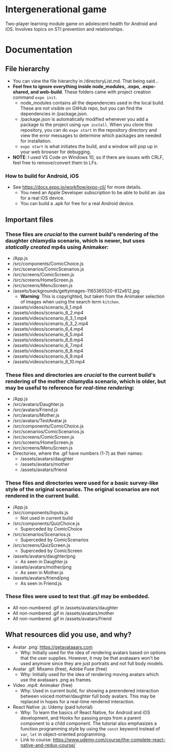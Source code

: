# Intergenerational game
Two-player learning module game on adolescent health for Android and iOS. Involves topics on STI prevention and relationships.

# Documentation
## File hierarchy
* You can view the file hierarchy in /directoryList.md. That being said... 
* __Feel free to ignore everything inside node_modules, .expo, .expo-shared, and web-build__. These folders came with project creation command `expo init`. 
    - node_modules contains all the dependencies used in the local build. These are not visible on GitHub repo, but you can find the dependencies in /package.json. 
    - /package.json is automatically modified whenever you add a package to the project using `npm install`. When you clone this repository, you can do `expo start` in the repository directory and view the error messages to determine which packages are needed for installation. 
    - `expo start` is what initiates the build, and a window will pop up in your web browser for debugging. 
* __NOTE__: I used VS Code on Windows 10, so if there are issues with CRLF, feel free to remove/convert them to LFs. 

### How to build for Android, iOS
* See https://docs.expo.io/workflow/expo-cli/ for more details.
    - You need an Apple Developer subscription to be able to build an .ipa for a real iOS device.
    - You can build a .apk for free for a real Android device.

## Important files
### These files are _crucial_ to the current build's rendering of the daughter chlamydia scenario, which is newer, but uses _statically created_ mp4s using Animaker:
* /App.js
* /src/components/ComicChoice.js
* /src/scenarios/ComicScenarios.js
* /src/screens/ComicScreen.js
* /src/screens/HomeScreen.js
* /src/screens/MenuScreen.js
* /assets/backgrounds/gettyimages-1165365520-612x612.jpg
    - __Warning__: This is copyrighted, but taken from the Animaker selection of images when using the search term `kitchen`. 
* /assets/videos/scenario_6_1.mp4
* /assets/videos/scenario_6_2.mp4
* /assets/videos/scenario_6_3_1.mp4
* /assets/videos/scenario_6_3_2.mp4
* /assets/videos/scenario_6_4.mp4
* /assets/videos/scenario_6_5.mp4
* /assets/videos/scenario_6_6.mp4
* /assets/videos/scenario_6_7.mp4
* /assets/videos/scenario_6_8.mp4
* /assets/videos/scenario_6_9.mp4
* /assets/videos/scenario_6_10.mp4

### These files and directories are _crucial_ to the current build's rendering of the mother chlamydia scenario, which is older, but may be useful to reference for _real-time rendering_:
* /App.js
* /src/avatars/Daughter.js
* /src/avatars/Friend.js
* /src/avatars/Mother.js
* /src/avatars/TestAvatar.js
* /src/components/ComicChoice.js
* /src/scenarios/ComicScenarios.js
* /src/screens/ComicScreen.js
* /src/screens/HomeScreen.js
* /src/screens/MenuScreen.js
* Directories, where the .gif have numbers (1-7) as their names:
    - /assets/avatars/daughter
    - /assets/avatars/mother
    - /assets/avatars/friend

### These files and directories were used for a basic survey-like style of the original scenarios. The original scenarios are not rendered in the current build. 
* /App.js
* /src/components/Inputs.js
    - Not used in current build
* /src/components/QuizChoice.js
    - Superceded by ComicChoice
* /src/scenarios/Scenarios.js
    - Superceded by ComicScenarios
* /src/screens/QuizScreen.js
    - Superceded by ComicScreen
* /assets/avatars/daughter/png
    - As seen in Daughter.js
* /assets/avatars/mother/png
    - As seen in Mother.js
* /assets/avatars/friend/png
    - As seen in Friend.js

### These files were used to test that .gif may be embedded.
* All non-numbered .gif in /assets/avatars/daughter
* All non-numbered .gif in /assets/avatars/mother
* All non-numbered .gif in /assets/avatars/friend

## What resources did you use, and why?
* Avatar .png: https://getavataaars.com
    - Why: Initially used for the idea of rendering avatars based on options that the user supplies. However, it may be that avataaars won't be used anymore since they are just portraits and not full body models. 
* Avatar .gif: Mixamo (free), Adobe Fuse (free)
    - Why: Initially used for the idea of rendering moving avatars which use the avataaars .png as frames. 
* Video .mp4: Animaker (free)
    - Why: Used in current build, for showing a prerendered interaction between voiced mother/daughter full body avatars. This may be replaced in hopes for a real-time rendered interaction. 
* React Native .js: Udemy (paid tutorial)
    - Why: To learn the basics of React Native, for Android and iOS development, and Hooks for passing props from a parent component to a child component. The tutorial also emphasizes a function programming style by using the `const` keyword instead of `var`, `let` in object-oriented programming. 
    - Link to course: https://www.udemy.com/course/the-complete-react-native-and-redux-course/
